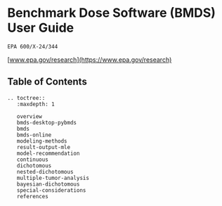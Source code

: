 # Benchmark Dose Software (BMDS) User Guide

`EPA 600/X-24/344`

[www.epa.gov/research](https://www.epa.gov/research)

## Table of Contents
```{eval-rst}
.. toctree::
   :maxdepth: 1

   overview
   bmds-desktop-pybmds
   bmds
   bmds-online
   modeling-methods
   result-output-mle
   model-recommendation
   continuous
   dichotomous
   nested-dichotomous
   multiple-tumor-analysis
   bayesian-dichotomous
   special-considerations
   references
```
